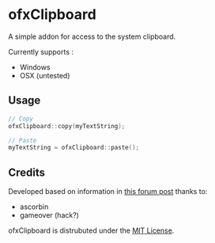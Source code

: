 ofxClipboard
============

A simple addon for access to the system clipboard.

Currently supports :

* Windows
* OSX (untested)

Usage
-----

```c++
// Copy
ofxClipboard::copy(myTextString);

// Paste
myTextString = ofxClipboard::paste();
```

Credits
-------

Developed based on information in [this forum post](http://forum.openframeworks.cc/t/drag-amp-drop-copy-amp-paste/2296) thanks to:

* ascorbin
* gameover (hack?)

ofxClipboard is distrubuted under the [MIT License](http://en.wikipedia.org/wiki/MIT_License).